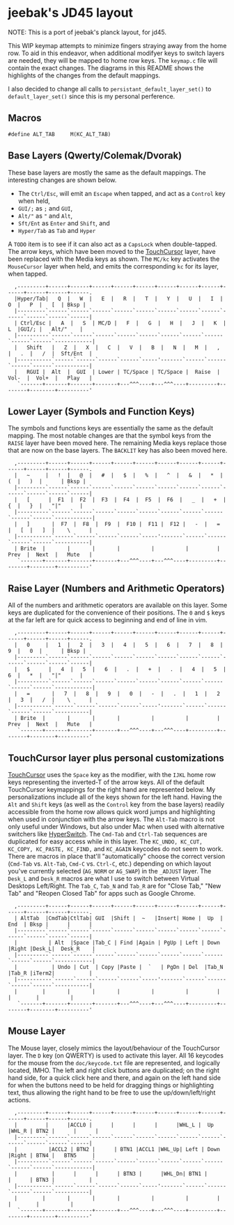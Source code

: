 jeebak's JD45 layout
=======================
NOTE: This is a port of jeebak's planck layout, for jd45.

This WIP keymap attempts to minimize fingers straying away from the home row.
To aid in this endeavor, when additional modifyer keys to switch layers are
needed, they will be mapped to home row keys. The `keymap.c` file will contain
the exact changes. The diagrams in this README shows the highlights of the
changes from the default mappings.

I also decided to change all calls to `persistant_default_layer_set()` to
`default_layer_set()` since this is my personal perference.

## Macros
```
#define ALT_TAB     M(KC_ALT_TAB)
```

## Base Layers (Qwerty/Colemak/Dvorak)
These base layers are mostly the same as the default mappings. The interesting
changes are shown below.

- The `Ctrl/Esc`, will emit an `Escape` when tapped, and act as a `Control` key when held,
- `GUI/;` as `;` and `GUI`,
- `Alt/"` as `"` and `Alt`,
- `Sft/Ent` as `Enter` and `Shift`, and
- `Hyper/Tab` as `Tab` and `Hyper`

A `TODO` item is to see if it can also act as a `CapsLock` when double-tapped.
The arrow keys, which have been moved to the
[TouchCursor](http://martin-stone.github.io/touchcursor/) layer, have been
replaced with the Media keys as shown. The `MC/kc` key activates the
`MouseCursor` layer when held, and emits the corresponding `kc` for its layer,
when tapped.
```
  ,---------+------+------+------+------+------+------+------+------+------+------+------+------.
  |Hyper/Tab|   Q  |   W  |   E  |   R  |   T  |   Y  |   U  |   I  |   O  |   P  |   [  | Bksp |
  |---------`------`------`------`------`------`------`------`------`------`------`------`------|
  | Ctrl/Esc |   A  |   S  | MC/D |   F  |   G  |   H  |   J  |   K  |   L  |GUI/; |   Alt/"    |
  |----------`------`------`------`------`------`------`------`------`------`------`------------|
  |   Shift   |   Z  |   X  |   C  |   V  |   B  |   N  |   M  |   ,  |   .  |   /  |  Sft/Ent  |
  |-----------`------`------`------`------`-----'-------`------`------`------`------`-----------|
  |   RGUI |  Alt  |  GUI  | Lower | TC/Space | TC/Space |  Raise  |  Vol-  |  Vol+  |   Play   |
   `-------+-------+-------+-------+---^^^----+---^^^----+---------+--------+--------+----------'
```

## Lower Layer (Symbols and Function Keys)
The symbols and functions keys are essentially the same as the default mapping.
The most notable changes are that the symbol keys from the `RAISE` layer have
been moved here. The remaining Media keys replace those that are now on the
base layers. The `BACKLIT` key has also been moved here.
```
  ,---------+------+------+------+------+------+------+------+------+------+------+------+------.
  |   ~     |   !  |   @  |   #  |   $  |   %  |   ^  |   &  |   *  |   (  |   )  |      | Bksp |
  |---------`------`------`------`------`------`------`------`------`------`------`------`------|
  |   [      |  F1  |  F2  |  F3  |  F4  |  F5  |  F6  |   _  |   +  |   {  |   }  |   "|"      |
  |----------`------`------`------`------`------`------`------`------`------`------`------------|
  |   ]       |  F7  |  F8  |  F9  |  F10 |  F11 |  F12 |   -  |   =  |   [  |   ]  |    \      |
  |-----------`------`------`------`------`-----'-------`------`------`------`------`-----------|
  | Brite  |       |       |       |          |          |         |  Prev  |  Next  |   Mute   |
   `-------+-------+-------+-------+---^^^----+---^^^----+---------+--------+--------+----------'
```

## Raise Layer (Numbers and Arithmetic Operators)
All of the numbers and arithmetic operators are available on this layer. Some
keys are duplicated for the convenience of their positions. The `0` and `$`
keys at the far left are for quick access to beginning and end of line in vim.
```
  ,---------+------+------+------+------+------+------+------+------+------+------+------+------.
  |   0     |   1  |   2  |   3  |   4  |   5  |   6  |   7  |   8  |   9  |   0  |      | Bksp |
  |---------`------`------`------`------`------`------`------`------`------`------`------`------|
  |   $      |   4  |   5  |   6  |   .  |   +  |   .  |   4  |   5  |   6  |   *  |   "|"      |
  |----------`------`------`------`------`------`------`------`------`------`------`------------|
  |   =       |   7  |   8  |   9  |   0  |   -  |   .  |   1  |   2  |   3  |   /  |    \      |
  |-----------`------`------`------`------`-----'-------`------`------`------`------`-----------|
  | Brite  |       |       |       |          |          |         |  Prev  |  Next  |   Mute   |
   `-------+-------+-------+-------+---^^^----+---^^^----+---------+--------+--------+----------'
```

## TouchCursor layer plus personal customizations
[TouchCursor](http://martin-stone.github.io/touchcursor/) uses the `Space` key
as the modifier, with the `IJKL` home row keys representing the inverted-T of
the arrow keys. All of the default TouchCursor keymappings for the right hand
are represented below. My personalizations include all of the keys shown for
the left hand. Having the `Alt` and `Shift` keys (as well as the `Control` key
from the base layers) readily accessible from the home row allows quick word
jumps and highlighting when used in conjunction with the arrow keys. The
`Alt-Tab` macro is not only useful under Windows, but also under Mac when used
with alternative switchers like [HyperSwitch](https://bahoom.com/hyperswitch).
The `Cmd-Tab` and `Ctrl-Tab` sequences are duplicated for easy access while in
this layer. The `KC_UNDO, KC_CUT, KC_COPY, KC_PASTE, KC_FIND,` and `KC_AGAIN`
keycodes do not seem to work. There are macros in place that'll "automatically"
choose the correct version (`Cmd-Tab` vs. `Alt-Tab`, `Cmd-C` vs. `Ctrl-C`,
etc.) depending on which layout you've currently selected (`AG_NORM` or
`AG_SWAP`) in the `_ADJUST` layer. The `Desk_L` and `Desk_R` macros are what I
use to switch between Virtual Desktops Left/Right. The `Tab_C`, `Tab_N` and
`Tab_R` are for "Close Tab," "New Tab" and "Reopen Closed Tab" for apps such as
Google Chrome.
```
  ,---------+------+------+------+------+------+------+------+------+------+------+------+------.
  | AltTab  |CmdTab|CtlTab| GUI  |Shift |  ~   |Insert| Home |  Up  | End  | Bksp |      |      |
  |---------`------`------`------`------`------`------`------`------`------`------`------`------|
  |          | Alt  |Space |Tab_C | Find |Again | PgUp | Left | Down |Right |Desk_L|  Desk_R    |
  |----------`------`------`------`------`------`------`------`------`------`------`------------|
  |           | Undo | Cut  | Copy |Paste |  `   | PgDn | Del  |Tab_N |Tab_R |iTerm2|           |
  |-----------`------`------`------`------`-----'-------`------`------`------`------`-----------|
  |        |       |       |       |          |          |         |        |        |          |
   `-------+-------+-------+-------+---^^^----+---^^^----+---------+--------+--------+----------'
```

## Mouse Layer
The Mouse layer, closely mimics the layout/behaviour of the TouchCursor layer.
The `D` key (on QWERTY) is used to activate this layer. All 16 keycodes for the
mouse from the `doc/keycode.txt` file are represented, and logically located,
IMHO. The left and right click buttons are duplicated; on the right hand side,
for a quick click here and there, and again on the left hand side for when the
buttons need to be held for dragging things or highlighting text, thus allowing
the right hand to be free to use the up/down/left/right actions.
```
  ,---------+------+------+------+------+------+------+------+------+------+------+------+------.
  |         |      |ACCL0 |      |      |      |      |WHL_L |  Up  |WHL_R | BTN2 |      |      |
  |---------`------`------`------`------`------`------`------`------`------`------`------`------|
  |          |ACCL2 | BTN2 |      | BTN1 |ACCL1 |WHL_Up| Left | Down |Right | BTN4 |   BTN5     |
  |----------`------`------`------`------`------`------`------`------`------`------`------------|
  |           |      |      |      | BTN3 |      |WHL_Dn| BTN1 |      |      | BTN3 |           |
  |-----------`------`------`------`------`-----'-------`------`------`------`------`-----------|
  |        |       |       |       |          |          |         |        |        |          |
   `-------+-------+-------+-------+---^^^----+---^^^----+---------+--------+--------+----------'
```
